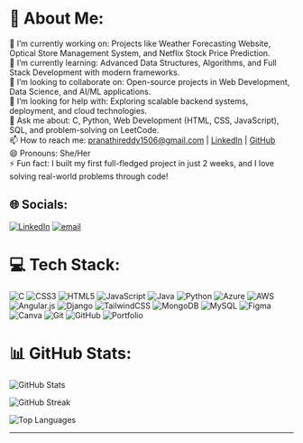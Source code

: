 # 💫 About Me:
🔭 I’m currently working on:  Projects like Weather Forecasting Website, Optical Store Management System, and Netflix Stock Price Prediction.  <br>🌱 I’m currently learning: Advanced Data Structures, Algorithms, and Full Stack Development with modern frameworks.  <br>👯 I’m looking to collaborate on: Open-source projects in Web Development, Data Science, and AI/ML applications.  <br>🤔 I’m looking for help with: Exploring scalable backend systems, deployment, and cloud technologies.  <br>💬 Ask me about: C, Python, Web Development (HTML, CSS, JavaScript), SQL, and problem-solving on LeetCode.  <br>📫 How to reach me: pranathireddy1506@gmail.com | [LinkedIn](https://www.linkedin.com/in/beeram-pranathi-88b373289/) | [GitHub](https://github.com/Beeram-Pranathi)  <br>😄 Pronouns: She/Her  <br>⚡ Fun fact: I built my first full-fledged project in just 2 weeks, and I love solving real-world problems through code!<br>


## 🌐 Socials:
[![LinkedIn](https://img.shields.io/badge/LinkedIn-%230077B5.svg?logo=linkedin&logoColor=white)](https://linkedin.com/in/beeram-pranathi-88b373289) [![email](https://img.shields.io/badge/Email-D14836?logo=gmail&logoColor=white)](mailto:pranathireddy1506@gmail.com) 

# 💻 Tech Stack:
![C](https://img.shields.io/badge/c-%2300599C.svg?style=for-the-badge&logo=c&logoColor=white) ![CSS3](https://img.shields.io/badge/css3-%231572B6.svg?style=for-the-badge&logo=css3&logoColor=white) ![HTML5](https://img.shields.io/badge/html5-%23E34F26.svg?style=for-the-badge&logo=html5&logoColor=white) ![JavaScript](https://img.shields.io/badge/javascript-%23323330.svg?style=for-the-badge&logo=javascript&logoColor=%23F7DF1E) ![Java](https://img.shields.io/badge/java-%23ED8B00.svg?style=for-the-badge&logo=openjdk&logoColor=white) ![Python](https://img.shields.io/badge/python-3670A0?style=for-the-badge&logo=python&logoColor=ffdd54) ![Azure](https://img.shields.io/badge/azure-%230072C6.svg?style=for-the-badge&logo=microsoftazure&logoColor=white) ![AWS](https://img.shields.io/badge/AWS-%23FF9900.svg?style=for-the-badge&logo=amazon-aws&logoColor=white) ![Angular.js](https://img.shields.io/badge/angular.js-%23E23237.svg?style=for-the-badge&logo=angularjs&logoColor=white) ![Django](https://img.shields.io/badge/django-%23092E20.svg?style=for-the-badge&logo=django&logoColor=white) ![TailwindCSS](https://img.shields.io/badge/tailwindcss-%2338B2AC.svg?style=for-the-badge&logo=tailwind-css&logoColor=white) ![MongoDB](https://img.shields.io/badge/MongoDB-%234ea94b.svg?style=for-the-badge&logo=mongodb&logoColor=white) ![MySQL](https://img.shields.io/badge/mysql-4479A1.svg?style=for-the-badge&logo=mysql&logoColor=white) ![Figma](https://img.shields.io/badge/figma-%23F24E1E.svg?style=for-the-badge&logo=figma&logoColor=white) ![Canva](https://img.shields.io/badge/Canva-%2300C4CC.svg?style=for-the-badge&logo=Canva&logoColor=white) ![Git](https://img.shields.io/badge/git-%23F05033.svg?style=for-the-badge&logo=git&logoColor=white) ![GitHub](https://img.shields.io/badge/github-%23121011.svg?style=for-the-badge&logo=github&logoColor=white) ![Portfolio](https://img.shields.io/badge/Portfolio-%23000000.svg?style=for-the-badge&logo=firefox&logoColor=#FF7139)
# 📊 GitHub Stats:
![GitHub Stats](https://github-readme-stats.vercel.app/api?username=Beeram-Pranathi&theme=graywhite&hide_border=false&include_all_commits=false&count_private=false)

![GitHub Streak](https://nirzak-streak-stats.vercel.app?user=Beeram-Pranathi&theme=graywhite&hide_border=false)

![Top Languages](https://github-readme-stats.vercel.app/api/top-langs/?username=Beeram-Pranathi&theme=graywhite&hide_border=false&include_all_commits=false&count_private=false&layout=compact)

---
 


<!-- Proudly created with GPRM ( https://gprm.itsvg.in ) -->
